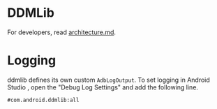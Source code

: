 # DDMLib

For developers, read [architecture.md](architecture.md).

# Logging

ddmlib defines its own custom `AdbLogOutput`. To set logging in Android Studio
, open the "Debug Log Settings" and add the following line.

```
#com.android.ddmlib:all
```
